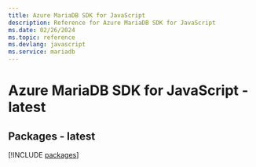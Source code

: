 ```yaml
---
title: Azure MariaDB SDK for JavaScript
description: Reference for Azure MariaDB SDK for JavaScript
ms.date: 02/26/2024
ms.topic: reference
ms.devlang: javascript
ms.service: mariadb
---
```

# Azure MariaDB SDK for JavaScript - latest
## Packages - latest
[!INCLUDE [packages](mariadb-index.md)]